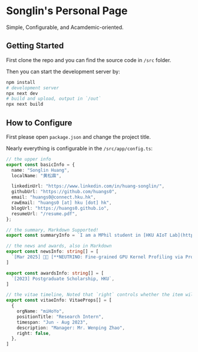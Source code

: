 # Songlin's Personal Page

Simple, Configurable, and Acamdemic-oriented. 

## Getting Started

First clone the repo and you can find the source code in `/src` folder.

Then you can start the development server by:

```bash
npm install
# development server
npx next dev
# build and upload, output in `/out`
npx next build
```

## How to Configure

First please open `package.json` and change the project title.

Nearly everything is configurable in the `/src/app/config.ts`:

```ts
// the upper info
export const basicInfo = {
  name: "Songlin Huang",
  localName: "黄松霖",

  linkedinUrl: "https://www.linkedin.com/in/huang-songlin/",
  githubUrl: "https://github.com/huangs0",
  email: "huangs0@connect.hku.hk",
  rawEmail: "huangs0 [at] hku [dot] hk",
  blogUrl: "https://huangs0.github.io",
  resumeUrl: "/resume.pdf",
};

// the summary, Markdown Supported!
export const summaryInfo = `I am a MPhil student in [HKU AIoT Lab](https://aiot.hku.hk) ...`

// the news and awards, also in Markdown
export const newsInfo: string[] = [
  `[Mar 2025] 🥳🥳 [**NEUTRINO: Fine-grained GPU Kernel Profiling via Programmable Probing**](https://www.usenix.org/conference/osdi25/presentation/huang-songlin) is **ACCEPTED** at **OSDI'25**!!! This is my first accepted research paper 🥹🥹 after six years' study of computer science.`,
]

export const awardsInfo: string[] = [
  `[2023] Postgraduate Scholarship, HKU`,
]

// the vitae timeline, Noted that `right` controls whether the item will be placed left or right
export const vitaeInfo: VitaeProps[] = [
  {
    orgName: "miHoYo",
    positionTitle: "Research Intern",
    timespan: "Jun - Aug 2023",
    description: "Manager: Mr. Wenping Zhao",
    right: false,
  },
]
```
